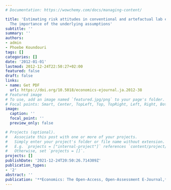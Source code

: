 ```yaml
---
# Documentation: https://wowchemy.com/docs/managing-content/

title: 'Estimating risk attitudes in conventional and artefactual lab experiments:
  The importance of the underlying assumptions'
subtitle: ''
summary: ''
authors:
- admin
- Phoebe Koundouri
tags: []
categories: []
date: '2012-01-01'
lastmod: 2012-12-24T22:50:27+02:00
featured: false
draft: false
links: 
- name: Get PDF
  url: https://doi.org/10.5018/economics-ejournal.ja.2012-38
# Featured image
# To use, add an image named `featured.jpg/png` to your page's folder.
# Focal points: Smart, Center, TopLeft, Top, TopRight, Left, Right, BottomLeft, Bottom, BottomRight.
image:
  caption: ''
  focal_point: ''
  preview_only: false

# Projects (optional).
#   Associate this post with one or more of your projects.
#   Simply enter your project's folder or file name without extension.
#   E.g. `projects = ["internal-project"]` references `content/project/deep-learning/index.md`.
#   Otherwise, set `projects = []`.
projects: []
publishDate: '2021-12-24T20:50:26.714309Z'
publication_types:
- '2'
abstract: ''
publication: '**Economics: The Open-Access, Open-Assessment E-Journal,**'
---
```

